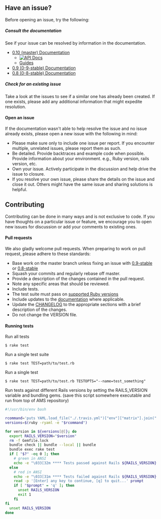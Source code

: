 ## Have an issue?

Before opening an issue, try the following:

##### Consult the documentation

See if your issue can be resolved by information in the documentation.

- [0.10 (master) Documentation](https://github.com/rails-api/active_model_serializers/tree/master/docs)
  - [![API Docs](http://img.shields.io/badge/yard-docs-blue.svg)](http://www.rubydoc.info/github/rails-api/active_model_serializers/v0.10.0)
  - [Guides](docs)
- [0.9 (0-9-stable) Documentation](https://github.com/rails-api/active_model_serializers/tree/0-9-stable)
- [0.8 (0-8-stable) Documentation](https://github.com/rails-api/active_model_serializers/tree/0-8-stable)

##### Check for an existing issue

Take a look at the issues to see if a similar one has already been created. If
one exists, please add any additional information that might expedite
resolution.

#### Open an issue

If the documentation wasn't able to help resolve the issue and no issue already
exists, please open a new issue with the following in mind:

- Please make sure only to include one issue per report. If you encounter
  multiple, unrelated issues, please report them as such.
- Be detailed. Provide backtraces and example code when possible. Provide
  information about your environment. e.g., Ruby version, rails version, etc.
- Own your issue. Actively participate in the discussion and help drive the
  issue to closure.
- If you resolve your own issue, please share the details on the issue and close
  it out. Others might have the same issue and sharing solutions is helpful.

## Contributing

Contributing can be done in many ways and is not exclusive to code. If you have
thoughts on a particular issue or feature, we encourage you to open new issues
for discussion or add your comments to existing ones.

#### Pull requests

We also gladly welcome pull requests. When preparing to work on pull request,
please adhere to these standards:

- Base work on the master branch unless fixing an issue with
  [0.9-stable](https://github.com/rails-api/active_model_serializers/tree/0-9-stable)
  or
  [0.8-stable](https://github.com/rails-api/active_model_serializers/tree/0-8-stable)
- Squash your commits and regularly rebase off master.
- Provide a description of the changes contained in the pull request.
- Note any specific areas that should be reviewed.
- Include tests.
- The test suite must pass on [supported Ruby versions](.travis.yml)
- Include updates to the [documentation](https://github.com/rails-api/active_model_serializers/tree/master/docs)
  where applicable.
- Update the
  [CHANGELOG](https://github.com/rails-api/active_model_serializers/blob/master/CHANGELOG.md)
  to the appropriate sections with a brief description of the changes.
- Do not change the VERSION file.

#### Running tests

Run all tests

`$ rake test`

Run a single test suite

`$ rake test TEST=path/to/test.rb`

Run a single test

`$ rake test TEST=path/to/test.rb TESTOPTS="--name=test_something"`

Run tests against different Rails versions by setting the RAILS_VERSION variable
and bundling gems.  (save this script somewhere executable and run from top of AMS repository)

```bash
#!/usr/bin/env bash

rcommand='puts YAML.load_file("./.travis.yml")["env"]["matrix"].join(" ").gsub("RAILS_VERSION=", "")'
versions=$(ruby -ryaml -e "$rcommand")

for version in ${versions[@]}; do
  export RAILS_VERSION="$version"
  rm -f Gemfile.lock
  bundle check || bundle --local || bundle
  bundle exec rake test
  if [ "$?" -eq 0 ]; then
    # green in ANSI
    echo -e "\033[32m **** Tests passed against Rails ${RAILS_VERSION} **** \033[0m"
  else
    # red in ANSI
    echo -e "\033[31m **** Tests failed against Rails ${RAILS_VERSION} **** \033[0m"
    read -p '[Enter] any key to continue, [q] to quit...' prompt
    if [ "$prompt" = 'q' ]; then
      unset RAILS_VERSION
      exit 1
    fi
fi
  unset RAILS_VERSION
done
```


